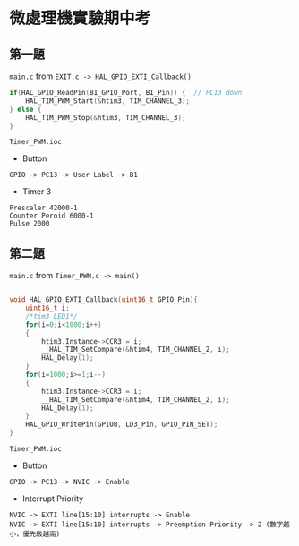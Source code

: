 # 微處理機實驗期中考
## 第一題

`main.c` from `EXIT.c -> HAL_GPIO_EXTI_Callback()`
```c
if(HAL_GPIO_ReadPin(B1_GPIO_Port, B1_Pin)) {  // PC13 down
    HAL_TIM_PWM_Start(&htim3, TIM_CHANNEL_3);
} else {
    HAL_TIM_PWM_Stop(&htim3, TIM_CHANNEL_3);
}
```

`Timer_PWM.ioc`
- Button
```
GPIO -> PC13 -> User Label -> B1
```
- Timer 3
```
Prescaler 42000-1
Counter Peroid 6000-1
Pulse 2000
```

## 第二題

`main.c` from `Timer_PWM.c -> main()`
```c

void HAL_GPIO_EXTI_Callback(uint16_t GPIO_Pin){
    uint16_t i;
    /*tim3 LED1*/
    for(i=0;i<1000;i++)
    {
        htim3.Instance->CCR3 = i;
        __HAL_TIM_SetCompare(&htim4, TIM_CHANNEL_2, i);
        HAL_Delay(1);
    }
    for(i=1000;i>=1;i--)
    {
        htim3.Instance->CCR3 = i;
        __HAL_TIM_SetCompare(&htim4, TIM_CHANNEL_2, i);
        HAL_Delay(1);
    }
    HAL_GPIO_WritePin(GPIOB, LD3_Pin, GPIO_PIN_SET);
}
```

`Timer_PWM.ioc`
- Button
```
GPIO -> PC13 -> NVIC -> Enable
```
- Interrupt Priority 
```
NVIC -> EXTI line[15:10] interrupts -> Enable 
NVIC -> EXTI line[15:10] interrupts -> Preemption Priority -> 2 (數字越小，優先級越高)
```
